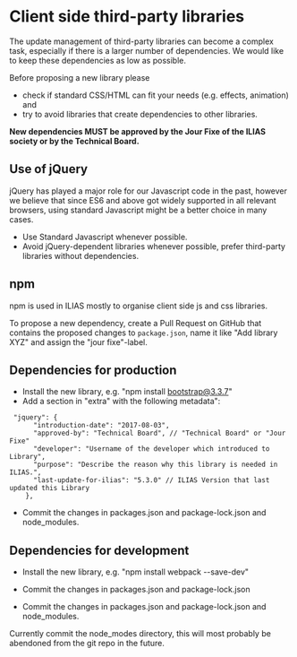 # Client side third-party libraries

The update management of third-party libraries can become a complex task, especially if there is a larger number of dependencies. We would like to keep these dependencies as low as possible.

Before proposing a new library please
- check if standard CSS/HTML can fit your needs (e.g. effects, animation) and
- try to avoid libraries that create dependencies to other libraries.

**New dependencies MUST be approved by the Jour Fixe of the ILIAS society or by the Technical Board.**


## Use of jQuery

jQuery has played a major role for our Javascript code in the past, however we believe that since ES6 and above got widely supported in all relevant browsers, using standard Javascript might be a better choice in many cases.

- Use Standard Javascript whenever possible.
- Avoid jQuery-dependent libraries whenever possible, prefer third-party libraries without dependencies. 


## npm

npm is used in ILIAS mostly to organise client side js and css libraries.

To propose a new dependency, create a Pull Request on GitHub that contains the
proposed changes to `package.json`, name it like "Add library XYZ" and assign
the "jour fixe"-label.

## Dependencies for production
- Install the new library, e.g. "npm install bootstrap@3.3.7"
- Add a section in "extra" with the following metadata":
```
 "jquery": {
      "introduction-date": "2017-08-03",
      "approved-by": "Technical Board", // "Technical Board" or "Jour Fixe"
      "developer": "Username of the developer which introduced to Library",
      "purpose": "Describe the reason why this library is needed in ILIAS.",
      "last-update-for-ilias": "5.3.0" // ILIAS Version that last updated this Library
    },
```
- Commit the changes in packages.json and package-lock.json and node_modules.

## Dependencies for development
- Install the new library, e.g. "npm install webpack --save-dev"
- Commit the changes in packages.json and package-lock.json

- Commit the changes in packages.json and package-lock.json and node_modules.

Currently commit the node_modes directory, this will most probably be abendoned from the git repo in the future.